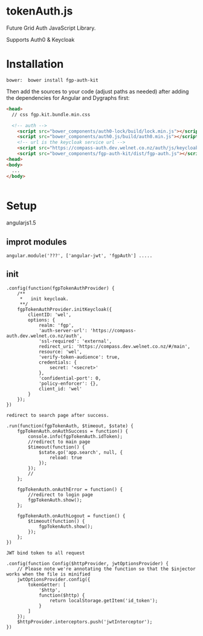 # tokenAuth.js
Future Grid Auth JavaScript Library.

Supports Auth0 & Keycloak


# Installation

    bower:  bower install fgp-auth-kit

  Then add the sources to your code (adjust paths as needed) after 
adding the dependencies for Angular and Dygraphs first:

```html
<head>
  // css fgp.kit.bundle.min.css

  <!-- auth -->
    <script src="bower_components/auth0-lock/build/lock.min.js"></script>
    <script src="bower_components/auth0.js/build/auth0.min.js"></script>
    <!-- url is the keycloak service url -->
    <script src="https://compass-auth.dev.welnet.co.nz/auth/js/keycloak.js"></script>
    <script src="bower_components/fgp-auth-kit/dist/fgp-auth.js"></script>
<head>
<body>
  ...
</body>
  
```

# Setup

angularjs1.5 

## improt modules 

    angular.module('???', ['angular-jwt', 'fgpAuth'] .....


## init 
   
    .config(function(fgpTokenAuthProvider) {
        /**
         *   init keycloak.
         **/
        fgpTokenAuthProvider.initKeycloak({
            clientID: 'wel',
            options: {
                realm: 'fgp',
                'auth-server-url': 'https://compass-auth.dev.welnet.co.nz/auth',
                'ssl-required': 'external',
                redirect_uri: 'https://compass.dev.welnet.co.nz/#/main',
                resource: 'wel',
                'verify-token-audience': true,
                credentials: {
                    secret: '<secret>'
                },
                'confidential-port': 0,
                'policy-enforcer': {},
                client_id: 'wel'
            }
        });
    })

    redirect to search page after success.

    .run(function(fgpTokenAuth, $timeout, $state) {
        fgpTokenAuth.onAuthSuccess = function() {
            console.info(fgpTokenAuth.idToken);
            //redirect to main page
            $timeout(function() {
                $state.go('app.search', null, {
                    reload: true
                });
            });
            //
        };

        fgpTokenAuth.onAuthError = function() {
            //redirect to login page
            fgpTokenAuth.show();
        };

        fgpTokenAuth.onAuthLogout = function() {
            $timeout(function() {
                fgpTokenAuth.show();
            });
        };
    })

    JWT bind token to all request

    .config(function Config($httpProvider, jwtOptionsProvider) {
        // Please note we're annotating the function so that the $injector works when the file is minified
        jwtOptionsProvider.config({
            tokenGetter: [
                '$http',
                function($http) {
                    return localStorage.getItem('id_token');
                }
            ]
        });
        $httpProvider.interceptors.push('jwtInterceptor');
    })
